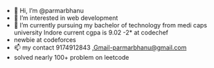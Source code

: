- 👋 Hi, I’m @parmarbhanu
- 👀 I’m interested in web development
- 🌱 I’m currently pursuing my bachelor of technology from medi caps university Indore
   current cgpa is 9.02
-2* at codechef
- newbie at codeforces
- 📫 my contact 9174912843  ,Gmail-parmarbhanu@gmail.com
- solved nearly 100+ problem on leetcode 

<!---
parmarbhanu/parmarbhanu is a ✨ special ✨ repository because its `README.md` (this file) appears on your GitHub profile.
You can click the Preview link to take a look at your changes.
--->

